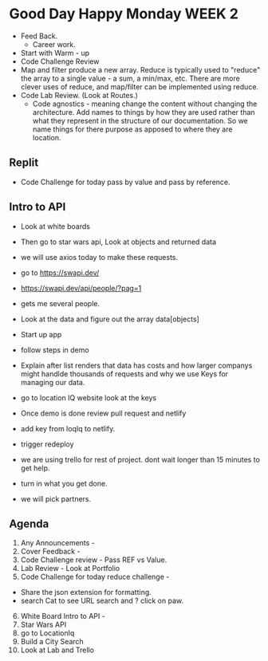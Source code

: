 # Good Day Happy Monday WEEK 2

- Feed Back.
    - Career work.
- Start with Warm - up
- Code Challenge Review
- Map and filter produce a new array. Reduce is typically used to
  "reduce" the array to a single value - a sum, a min/max, etc.
  There are more clever uses of reduce, and map/filter can be implemented using reduce.
- Code Lab Review. (Look at Routes.)
    - Code agnostics - meaning change the content without changing
     the   architecture. Add names to things by how they are used
     rather than what they represent in the structure of our documentation.
     So we name things for there purpose as apposed to where they are location.

## Replit

- Code Challenge for today pass by value and pass by reference.

## Intro to API

- Look at white boards
- Then go to star wars api, Look at objects and returned data
- we will use axios today to make these requests.
- go to <https://swapi.dev/>
- <https://swapi.dev/api/people/?pag=1>
- gets me several people.
- Look at the data and figure out the array data[objects]
- Start up app
- follow steps in demo

- Explain after list renders that data has costs and how larger
companys might handlde thousands of requests and why we use Keys
for managing our data.

- go to location IQ website look at the keys
- Once demo is done review pull request and netlify
- add key from loqIq to netlify.
- trigger redeploy
- we are using trello for rest of project. dont wait longer than 15 minutes
 to get help.
- turn in what you get done.
- we will pick partners.

## Agenda

1. Any Announcements - 
2. Cover Feedback - 
3. Code Challenge review - Pass REF vs Value.
4. Lab Review - Look at Portfolio
5. Code Challenge for today reduce challenge - 
- Share the json extension for formatting. 
- search Cat to see URL search and ? click on paw.
6. White Board Intro to API - 
7. Star Wars API
8. go to LocationIq
9. Build a City Search
10. Look at Lab and Trello

